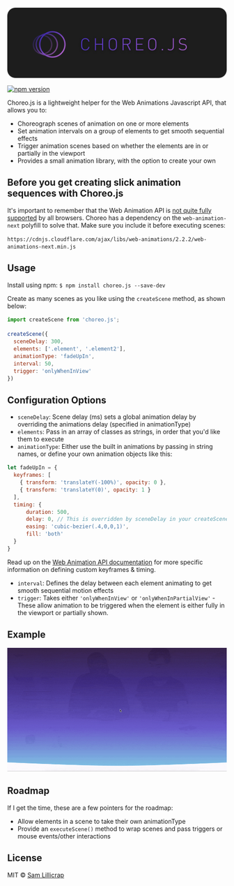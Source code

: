 <p align="center">
<img alt="Choreo.js" src="https://raw.githubusercontent.com/Samlilli/choreo-js/master/git.png" width="548">
</p>

[![npm version](https://badge.fury.io/js/choreo.js.svg)](https://badge.fury.io/js/choreo.js)

Choreo.js is a lightweight helper for the Web Animations Javascript API, that allows you to:
  * Choreograph scenes of animation on one or more elements
  * Set animation intervals on a group of elements to get smooth sequential effects
  * Trigger animation scenes based on whether the elements are in or partially in the viewport
  * Provides a small animation library, with the option to create your own

## Before you get creating slick animation sequences with Choreo.js
It's important to remember that the Web Animation API is [not quite fully supported](http://caniuse.com/#feat=web-animation) by all browsers.
Choreo has a dependency on the `web-animation-next` polyfill to solve that. Make sure you include it before executing scenes:

`https://cdnjs.cloudflare.com/ajax/libs/web-animations/2.2.2/web-animations-next.min.js`

## Usage
Install using npm:
`$ npm install choreo.js --save-dev`

Create as many scenes as you like using the `createScene` method, as shown below:
```js
import createScene from 'choreo.js';

createScene({
  sceneDelay: 300,                          
  elements: ['.element', '.element2'],     
  animationType: 'fadeUpIn',               
  interval: 50,                            
  trigger: 'onlyWhenInView'                                                  
})
```
## Configuration Options
* `sceneDelay`: Scene delay (ms) sets a global animation delay by overriding the animations delay (specified in animationType)
* `elements`: Pass in an array of classes as strings, in order that you'd like them to execute
* `animationType`: Either use the built in animations by passing in string names, or define your own animation objects like this:
```js
let fadeUpIn = {
  keyframes: [
    { transform: 'translateY(-100%)', opacity: 0 },
    { transform: 'translateY(0)', opacity: 1 }
  ],
  timing: {
      duration: 500,
      delay: 0, // This is overridden by sceneDelay in your createScene object
      easing: 'cubic-bezier(.4,0,0,1)',
      fill: 'both'
  }
}
```
Read up on the [Web Animation API documentation](https://developer.mozilla.org/en/docs/Web/API/Animation) for more specific information on defining custom keyframes & timing.


* `interval`: Defines the delay between each element animating to get smooth sequential motion effects
* `trigger`: Takes either `'onlyWhenInView'` or `'onlyWhenInPartialView'` - These allow animation to be triggered when the element is either fully in the viewport or partially shown.


## Example

<img alt="Choreo.js" src="https://github.com/Samlilli/choreo-js/blob/master/choreo.gif">


## Roadmap
If I get the time, these are a few pointers for the roadmap:
  * Allow elements in a scene to take their own animationType
  * Provide an `executeScene()` method to wrap scenes and pass triggers or mouse events/other interactions

## License

MIT © [Sam Lillicrap](https://github.com/samlilli)
